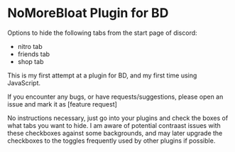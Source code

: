 # NoMoreBloat Plugin for BD

Options to hide the following tabs from the start page of discord:
- nitro tab
- friends tab
- shop tab

This is my first attempt at a plugin for BD, and my first time using JavaScript.

If you encounter any bugs, or have requests/suggestions, please open an issue and mark it as [feature request]

No instructions necessary, just go into your plugins and check the boxes of what tabs you want to hide. I am aware of potential contraast issues with these checkboxes against some backgrounds, and may later upgrade the checkboxes to the toggles frequently used by other plugins if possible.